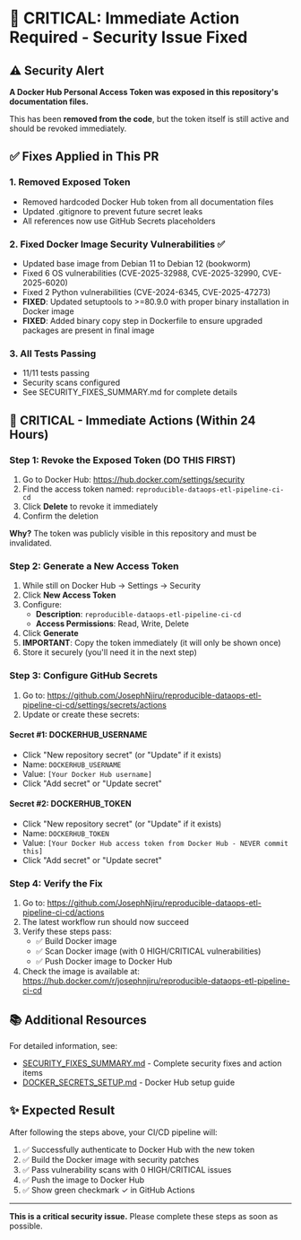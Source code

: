 # 🚨 CRITICAL: Immediate Action Required - Security Issue Fixed

## ⚠️ Security Alert

**A Docker Hub Personal Access Token was exposed in this repository's documentation files.**

This has been **removed from the code**, but the token itself is still active and should be revoked immediately.

## ✅ Fixes Applied in This PR

### 1. Removed Exposed Token
- Removed hardcoded Docker Hub token from all documentation files
- Updated .gitignore to prevent future secret leaks
- All references now use GitHub Secrets placeholders

### 2. Fixed Docker Image Security Vulnerabilities ✅
- Updated base image from Debian 11 to Debian 12 (bookworm)
- Fixed 6 OS vulnerabilities (CVE-2025-32988, CVE-2025-32990, CVE-2025-6020)
- Fixed 2 Python vulnerabilities (CVE-2024-6345, CVE-2025-47273)
- **FIXED**: Updated setuptools to >=80.9.0 with proper binary installation in Docker image
- **FIXED**: Added binary copy step in Dockerfile to ensure upgraded packages are present in final image

### 3. All Tests Passing
- 11/11 tests passing
- Security scans configured
- See SECURITY_FIXES_SUMMARY.md for complete details

## 🔐 CRITICAL - Immediate Actions (Within 24 Hours)

### Step 1: Revoke the Exposed Token (DO THIS FIRST)

1. Go to Docker Hub: https://hub.docker.com/settings/security
2. Find the access token named: `reproducible-dataops-etl-pipeline-ci-cd`
3. Click **Delete** to revoke it immediately
4. Confirm the deletion

**Why?** The token was publicly visible in this repository and must be invalidated.

### Step 2: Generate a New Access Token

1. While still on Docker Hub → Settings → Security
2. Click **New Access Token**
3. Configure:
   - **Description**: `reproducible-dataops-etl-pipeline-ci-cd`
   - **Access Permissions**: Read, Write, Delete
4. Click **Generate**
5. **IMPORTANT**: Copy the token immediately (it will only be shown once)
6. Store it securely (you'll need it in the next step)

### Step 3: Configure GitHub Secrets

1. Go to: https://github.com/JosephNjiru/reproducible-dataops-etl-pipeline-ci-cd/settings/secrets/actions
2. Update or create these secrets:

#### Secret #1: DOCKERHUB_USERNAME
- Click "New repository secret" (or "Update" if it exists)
- Name: `DOCKERHUB_USERNAME`
- Value: `[Your Docker Hub username]`
- Click "Add secret" or "Update secret"

#### Secret #2: DOCKERHUB_TOKEN
- Click "New repository secret" (or "Update" if it exists)  
- Name: `DOCKERHUB_TOKEN`
- Value: `[Your Docker Hub access token from Docker Hub - NEVER commit this]`
- Click "Add secret" or "Update secret"

### Step 4: Verify the Fix

1. Go to: https://github.com/JosephNjiru/reproducible-dataops-etl-pipeline-ci-cd/actions
2. The latest workflow run should now succeed
3. Verify these steps pass:
   - ✅ Build Docker image
   - ✅ Scan Docker image (with 0 HIGH/CRITICAL vulnerabilities)
   - ✅ Push Docker image to Docker Hub
4. Check the image is available at: https://hub.docker.com/r/josephnjiru/reproducible-dataops-etl-pipeline-ci-cd

## 📚 Additional Resources

For detailed information, see:
- [SECURITY_FIXES_SUMMARY.md](SECURITY_FIXES_SUMMARY.md) - Complete security fixes and action items
- [DOCKER_SECRETS_SETUP.md](DOCKER_SECRETS_SETUP.md) - Docker Hub setup guide

## ✨ Expected Result

After following the steps above, your CI/CD pipeline will:
1. ✅ Successfully authenticate to Docker Hub with the new token
2. ✅ Build the Docker image with security patches
3. ✅ Pass vulnerability scans with 0 HIGH/CRITICAL issues  
4. ✅ Push the image to Docker Hub
5. ✅ Show green checkmark ✓ in GitHub Actions

---

**This is a critical security issue.** Please complete these steps as soon as possible.
